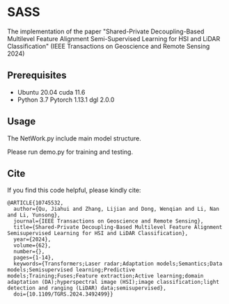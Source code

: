 # SASS
The implementation of the paper "Shared-Private Decoupling-Based Multilevel Feature Alignment Semi-Supervised Learning for HSI and LiDAR Classification" (IEEE Transactions on Geoscience and Remote Sensing 2024)

## Prerequisites

- Ubuntu 20.04 cuda 11.6
- Python 3.7 Pytorch 1.13.1 dgl 2.0.0

## Usage

The NetWork.py include main model structure.

Please run demo.py for training and testing.

## Cite
If you find this code helpful, please kindly cite:

```
@ARTICLE{10745532,
  author={Qu, Jiahui and Zhang, Lijian and Dong, Wenqian and Li, Nan and Li, Yunsong},
  journal={IEEE Transactions on Geoscience and Remote Sensing}, 
  title={Shared-Private Decoupling-Based Multilevel Feature Alignment Semisupervised Learning for HSI and LiDAR Classification}, 
  year={2024},
  volume={62},
  number={},
  pages={1-14},
  keywords={Transformers;Laser radar;Adaptation models;Semantics;Data models;Semisupervised learning;Predictive models;Training;Fuses;Feature extraction;Active learning;domain adaptation (DA);hyperspectral image (HSI);image classification;light detection and ranging (LiDAR) data;semisupervised},
  doi={10.1109/TGRS.2024.3492499}}

```
